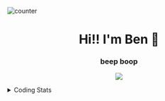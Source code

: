 ![counter](https://enwk7okkacbnf3i.m.pipedream.net)


<h1 align="center">Hi!! I'm Ben 👋</h1>

<h3 align="center">beep boop</h3>
<p align="center">
  <a href="https://skillicons.dev">
    <img src="https://skillicons.dev/icons?i=ts,js,go,rust,nodejs,postgres,mongo,redis,docker,neovim&coding=cute" />
  </a>
</p>

<details>
  <summary>Coding Stats</summary>

  ![langs](https://wakatime.com/share/@redpanda/4650c33e-d833-4e5d-92a8-35284444b6e7.svg)
</details>
